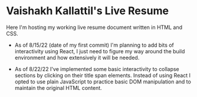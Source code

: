 # Vaishakh Kallattil's Live Resume

Here I'm hosting my working live resume document written in HTML and CSS.

* As of 8/15/22 (date of my first commit) I'm planning to add bits of interactivity using React, I just need to figure my way around the build environment and how extensively it will be needed.

* As of 8/22/22 I've implemented some basic interactivity to collapse sections by clicking on their title span elements. Instead of using React I opted to use plain JavaScript to practice basic DOM manipulation and to maintain the original HTML content.
